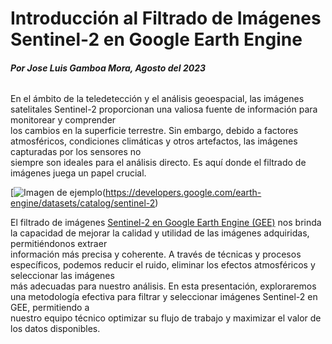 # Introducción al Filtrado de Imágenes Sentinel-2 en Google Earth Engine 

###### **Por Jose Luis Gamboa Mora, Agosto del 2023**
En el ámbito de la teledetección y el análisis geoespacial, las imágenes satelitales Sentinel-2 proporcionan una valiosa fuente de información para monitorear y comprender  
los cambios en la superficie terrestre. Sin embargo, debido a factores atmosféricos, condiciones climáticas y otros artefactos, las imágenes capturadas por los sensores no  
siempre son ideales para el análisis directo. Es aquí donde el filtrado de imágenes juega un papel crucial.  

[![Imagen de ejemplo](https://i.ytimg.com/vi/Dqjtoj9AJak/maxresdefault.jpg)(https://developers.google.com/earth-engine/datasets/catalog/sentinel-2)


El filtrado de imágenes [Sentinel-2  en Google Earth Engine (GEE)](https://developers.google.com/earth-engine/datasets/catalog/sentinel)
 nos brinda la capacidad de mejorar la calidad y utilidad de las imágenes adquiridas, permitiéndonos extraer  
información más precisa y coherente. A través de técnicas y procesos específicos, podemos reducir el ruido, eliminar los efectos atmosféricos y seleccionar las imágenes  
más adecuadas para nuestro análisis. En esta presentación, exploraremos una metodología efectiva para filtrar y seleccionar imágenes Sentinel-2 en GEE, permitiendo a  
nuestro equipo técnico optimizar su flujo de trabajo y maximizar el valor de los datos disponibles.
